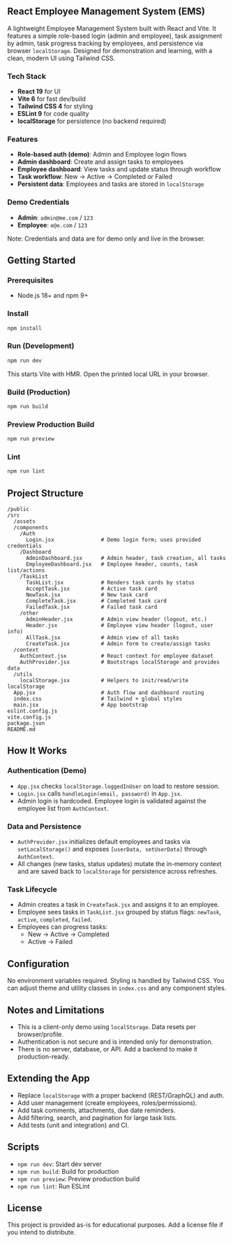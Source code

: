 ## React Employee Management System (EMS)

A lightweight Employee Management System built with React and Vite. It features a simple role-based login (admin and employee), task assignment by admin, task progress tracking by employees, and persistence via browser `localStorage`. Designed for demonstration and learning, with a clean, modern UI using Tailwind CSS.

### Tech Stack
- **React 19** for UI
- **Vite 6** for fast dev/build
- **Tailwind CSS 4** for styling
- **ESLint 9** for code quality
- **localStorage** for persistence (no backend required)

### Features
- **Role-based auth (demo)**: Admin and Employee login flows
- **Admin dashboard**: Create and assign tasks to employees
- **Employee dashboard**: View tasks and update status through workflow
- **Task workflow**: New → Active → Completed or Failed
- **Persistent data**: Employees and tasks are stored in `localStorage`

### Demo Credentials
- **Admin**: `admin@me.com` / `123`
- **Employee**: `e@e.com` / `123`

Note: Credentials and data are for demo only and live in the browser.

## Getting Started

### Prerequisites
- Node.js 18+ and npm 9+

### Install
```bash
npm install
```

### Run (Development)
```bash
npm run dev
```
This starts Vite with HMR. Open the printed local URL in your browser.

### Build (Production)
```bash
npm run build
```

### Preview Production Build
```bash
npm run preview
```

### Lint
```bash
npm run lint
```

## Project Structure
```text
/public
/src
  /assets
  /components
    /Auth
      Login.jsx               # Demo login form; uses provided credentials
    /Dashboard
      AdminDashboard.jsx      # Admin header, task creation, all tasks
      EmployeeDashboard.jsx   # Employee header, counts, task list/actions
    /TaskList
      TaskList.jsx            # Renders task cards by status
      AcceptTask.jsx          # Active task card
      NewTask.jsx             # New task card
      CompleteTask.jsx        # Completed task card
      FailedTask.jsx          # Failed task card
    /other
      AdminHeader.jsx         # Admin view header (logout, etc.)
      Header.jsx              # Employee view header (logout, user info)
      AllTask.jsx             # Admin view of all tasks
      CreateTask.jsx          # Admin form to create/assign tasks
  /context
    AuthContext.jsx           # React context for employee dataset
    AuthProvider.jsx          # Bootstraps localStorage and provides data
  /utils
    localStorage.jsx          # Helpers to init/read/write localStorage
  App.jsx                     # Auth flow and dashboard routing
  index.css                   # Tailwind + global styles
  main.jsx                    # App bootstrap
eslint.config.js
vite.config.js
package.json
README.md
```

## How It Works

### Authentication (Demo)
- `App.jsx` checks `localStorage.loggedInUser` on load to restore session.
- `Login.jsx` calls `handleLogin(email, password)` in `App.jsx`.
- Admin login is hardcoded. Employee login is validated against the employee list from `AuthContext`.

### Data and Persistence
- `AuthProvider.jsx` initializes default employees and tasks via `setLocalStorage()` and exposes `[userData, setUserData]` through `AuthContext`.
- All changes (new tasks, status updates) mutate the in-memory context and are saved back to `localStorage` for persistence across refreshes.

### Task Lifecycle
- Admin creates a task in `CreateTask.jsx` and assigns it to an employee.
- Employee sees tasks in `TaskList.jsx` grouped by status flags: `newTask`, `active`, `completed`, `failed`.
- Employees can progress tasks:
  - New → Active → Completed
  - Active → Failed

## Configuration
No environment variables required. Styling is handled by Tailwind CSS. You can adjust theme and utility classes in `index.css` and any component styles.

## Notes and Limitations
- This is a client-only demo using `localStorage`. Data resets per browser/profile.
- Authentication is not secure and is intended only for demonstration.
- There is no server, database, or API. Add a backend to make it production-ready.

## Extending the App
- Replace `localStorage` with a proper backend (REST/GraphQL) and auth.
- Add user management (create employees, roles/permissions).
- Add task comments, attachments, due date reminders.
- Add filtering, search, and pagination for large task lists.
- Add tests (unit and integration) and CI.

## Scripts
- `npm run dev`: Start dev server
- `npm run build`: Build for production
- `npm run preview`: Preview production build
- `npm run lint`: Run ESLint

## License
This project is provided as-is for educational purposes. Add a license file if you intend to distribute.
